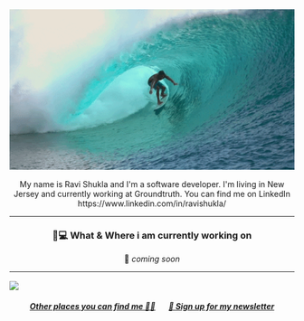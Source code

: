 <img src="https://github.com/ravishuklain/payrolltime/blob/main/wave_gif.gif" width="1024px">
<p align="center">
My name is Ravi Shukla and I'm a software developer. I'm living in New Jersey and currently working at Groundtruth. You can find me on LinkedIn https://www.linkedin.com/in/ravishukla/
</p>

<hr>


<h3 align="center">💼💻 What & Where i am currently working on</h3>
<p align="center">
🚀 <em>coming soon</em>
</p>

-----
<img align="center" src="https://github-readme-stats.vercel.app/api/top-langs/?username=ravishuklain&theme=dark&show_icons=true" />

<h5 align="center"><a href="https://">Other places you can find me 🔗🔗</a> &nbsp; &nbsp; &nbsp; <a href="https://m">💌 Sign up for my newsletter</a></h5>
